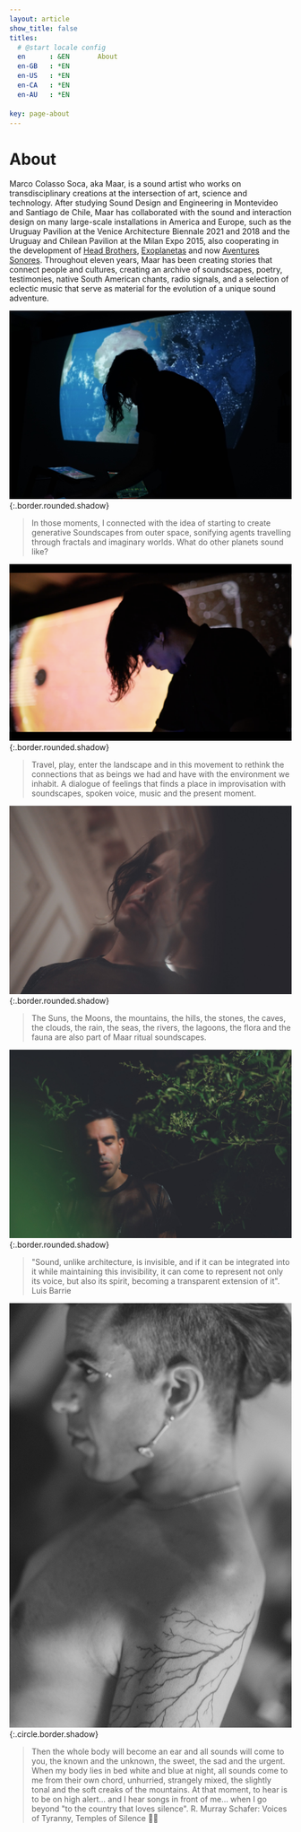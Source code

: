 ```yaml
---
layout: article
show_title: false
titles:
  # @start locale config
  en      : &EN       About
  en-GB   : *EN
  en-US   : *EN
  en-CA   : *EN
  en-AU   : *EN

key: page-about
---
```


# About 

Marco Colasso Soca, aka Maar, is a sound artist who works on transdisciplinary creations at the intersection of art, science and technology. After studying Sound Design and Engineering in Montevideo and Santiago de Chile, Maar has collaborated with the sound and interaction design on many large-scale installations in America and Europe, such as the Uruguay Pavilion at the Venice Architecture Biennale 2021 and 2018 and the Uruguay and Chilean Pavilion at the Milan Expo 2015, also cooperating in the development of <a href="http://headbrothers.com" rel="Head Brothers Home Page" target="_blank">Head Brothers</a>, <a href="http://headbrothers.com/exoplanetas" rel="Exoplanetas Page" target="_blank">Exoplanetas</a> and now <a href="https://linkr.bio/aventuresonores" rel="Aventures Linktree" target="_blank">Aventures Sonores</a>. Throughout eleven years, Maar has been creating stories that connect people and cultures, creating an archive of soundscapes, poetry, testimonies, native South American chants, radio signals, and a selection of eclectic music that serve as material for the evolution of a unique sound adventure.


![Image](/img/maar-earth.jpg){:.border.rounded.shadow}

>In those moments, I connected with the idea of starting to create generative Soundscapes from outer space, sonifying agents travelling through fractals and imaginary worlds. What do other planets sound like? 

![Image](/img/maar-sun.png){:.border.rounded.shadow}

>Travel, play, enter the landscape and in this movement to rethink the connections that as beings we had and have with the environment we inhabit. A dialogue of feelings that finds a place in improvisation with soundscapes, spoken voice, music and the present moment.

![Image](/img/maar-8.jpg){:.border.rounded.shadow}

>The Suns, the Moons, the mountains, the hills, the stones, the caves, the clouds, the rain, the seas, the rivers, the lagoons, the flora and the fauna are also part of Maar ritual soundscapes. 

![Image](/img/maar-1.jpg){:.border.rounded.shadow}

> "Sound, unlike architecture, is invisible, and if it can be integrated into it while maintaining this invisibility, it can come to represent not only its voice, but also its spirit, becoming a transparent extension of it". Luis Barrie

![Image](/img/maar-32.jpg){:.circle.border.shadow}

> Then the whole body will become an ear and all sounds will come to you, the known and the unknown, the sweet, the sad and the urgent. When my body lies in bed white and blue at night, all sounds come to me from their own chord, unhurried, strangely mixed, the slightly tonal and the soft creaks of the mountains. At that moment, to hear is to be on high alert... and I hear songs in front of me... when I go beyond "to the country that loves silence". 
R. Murray Schafer: Voices of Tyranny, Temples of Silence 🙏🏽